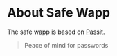 # About Safe Wapp

The safe wapp is based on [Passit](https://passit.io/).

> Peace of mind for passwords
